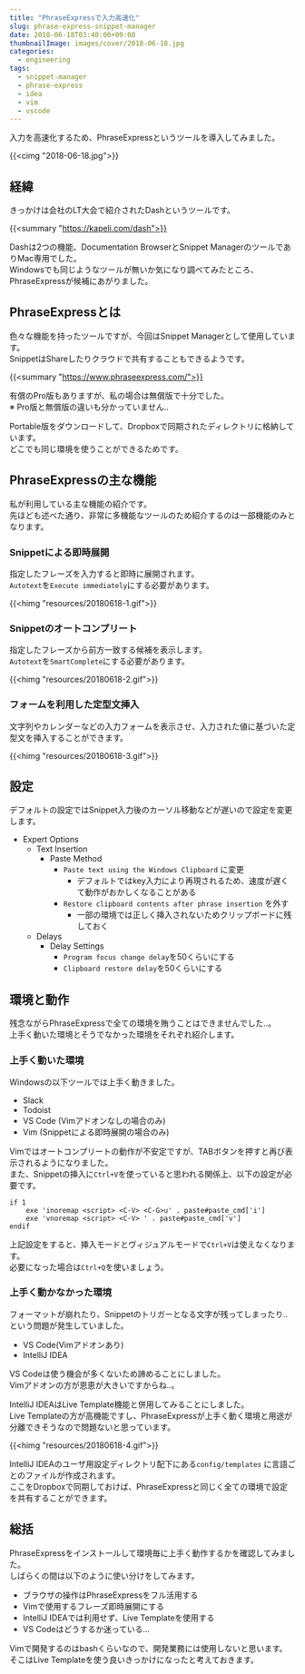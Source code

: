 ```yaml
---
title: "PhraseExpressで入力高速化"
slug: phrase-express-snippet-manager
date: 2018-06-18T03:40:00+09:00
thumbnailImage: images/cover/2018-06-18.jpg
categories:
  - engineering
tags:
  - snippet-manager
  - phrase-express
  - idea
  - vim
  - vscode
---
```


入力を高速化するため、PhraseExpressというツールを導入してみました。

<!--more-->

{{<cimg "2018-06-18.jpg">}}

<!--toc-->


経緯
----

きっかけは会社のLT大会で紹介されたDashというツールです。

{{<summary "https://kapeli.com/dash">}}

Dashは2つの機能、Documentation BrowserとSnippet ManagerのツールでありMac専用でした。  
Windowsでも同じようなツールが無いか気になり調べてみたところ、PhraseExpressが候補にあがりました。


PhraseExpressとは
-----------------

色々な機能を持ったツールですが、今回はSnippet Managerとして使用しています。  
SnippetはShareしたりクラウドで共有することもできるようです。

{{<summary "https://www.phraseexpress.com/">}}

有償のPro版もありますが、私の場合は無償版で十分でした。  
※ Pro版と無償版の違いも分かっていません..

Portable版をダウンロードして、Dropboxで同期されたディレクトリに格納しています。  
どこでも同じ環境を使うことができるためです。


PhraseExpressの主な機能
-----------------------

私が利用している主な機能の紹介です。  
先ほども述べた通り、非常に多機能なツールのため紹介するのは一部機能のみとなります。


### Snippetによる即時展開

指定したフレーズを入力すると即時に展開されます。  
`Autotext`を`Execute immediately`にする必要があります。

{{<himg "resources/20180618-1.gif">}}


### Snippetのオートコンプリート

指定したフレーズから前方一致する候補を表示します。  
`Autotext`を`SmartComplete`にする必要があります。

{{<himg "resources/20180618-2.gif">}}


### フォームを利用した定型文挿入

文字列やカレンダーなどの入力フォームを表示させ、入力された値に基づいた定型文を挿入することができます。

{{<himg "resources/20180618-3.gif">}}


設定
----

デフォルトの設定ではSnippet入力後のカーソル移動などが遅いので設定を変更します。

* Expert Options
    * Text Insertion
        * Paste Method
            * `Paste text using the Windows Clipboard` に変更
                * デフォルトではkey入力により再現されるため、速度が遅くて動作がおかしくなることがある
            * `Restore clipboard contents after phrase insertion` を外す
                * 一部の環境では正しく挿入されないためクリップボードに残しておく
    * Delays
        * Delay Settings
            * `Program focus change delay`を50くらいにする
            * `Clipboard restore delay`を50くらいにする


環境と動作
----------

残念ながらPhraseExpressで全ての環境を賄うことはできませんでした..。  
上手く動いた環境とそうでなかった環境をそれぞれ紹介します。


### 上手く動いた環境

Windowsの以下ツールでは上手く動きました。

* Slack
* Todoist
* VS Code (Vimアドオンなしの場合のみ)
* Vim (Snippetによる即時展開の場合のみ)

Vimではオートコンプリートの動作が不安定ですが、TABボタンを押すと再び表示されるようになりました。  
また、Snippetの挿入に`Ctrl+V`を使っていると思われる関係上、以下の設定が必要です。

```
if 1
    exe 'inoremap <script> <C-V> <C-G>u' . paste#paste_cmd['i']
    exe 'vnoremap <script> <C-V> ' . paste#paste_cmd['v']
endif
```

上記設定をすると、挿入モードとヴィジュアルモードで`Ctrl+V`は使えなくなります。  
必要になった場合は`Ctrl+Q`を使いましょう。


### 上手く動かなかった環境

フォーマットが崩れたり、Snippetのトリガーとなる文字が残ってしまったり..という問題が発生していました。

* VS Code(Vimアドオンあり)
* IntelliJ IDEA

VS Codeは使う機会が多くないため諦めることにしました。  
Vimアドオンの方が恩恵が大きいですからね..。

IntelliJ IDEAはLive Template機能と併用してみることにしました。  
Live Templateの方が高機能ですし、PhraseExpressが上手く動く環境と用途が分離できそうなので問題ないと思っています。

{{<himg "resources/20180618-4.gif">}}

IntelliJ IDEAのユーザ用設定ディレクトリ配下にある`config/templates` に言語ごとのファイルが作成されます。  
ここをDropboxで同期しておけば、PhraseExpressと同じく全ての環境で設定を共有することができます。


総括
----

PhraseExpressをインストールして環境毎に上手く動作するかを確認してみました。  
しばらくの間は以下のように使い分けをしてみます。

* ブラウザの操作はPhraseExpressをフル活用する
* Vimで使用するフレーズ即時展開にする
* IntelliJ IDEAでは利用せず、Live Templateを使用する
* VS Codeはどうするか迷っている...

Vimで開発するのはbashくらいなので、開発業務には使用しないと思います。  
そこはLive Templateを使う良いきっかけになったと考えておきます。

